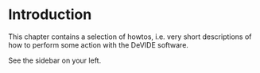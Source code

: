 # Introduction #

This chapter contains a selection of howtos, i.e. very short descriptions of how to perform some action with the DeVIDE software.

See the sidebar on your left.